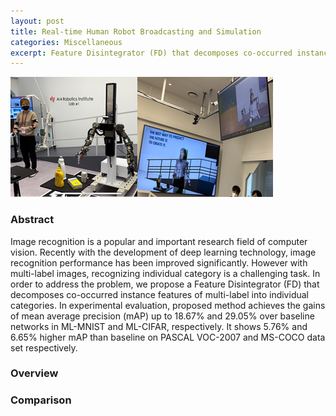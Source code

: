 ```yaml
---
layout: post
title: Real-time Human Robot Broadcasting and Simulation
categories: Miscellaneous
excerpt: Feature Disintegrator (FD) that decomposes co-occurred instance features of multi-label into individual categories for improve image recognition performance.
---
```


<!-- <p style="text-align:center">Tserendorj Adiya and Seungkyu Lee</p>
<p style="text-align:center">Kyung Hee University.</p> -->

<img src="../images/hrs.png" alt="hrs main" />

<h3>Abstract</h3>

Image recognition is a popular and important research field of computer vision. Recently with the development of deep learning technology, image recognition performance has been improved  significantly. However with multi-label images, recognizing individual category is a challenging task. In  order to address the problem, we propose a Feature Disintegrator (FD) that decomposes co-occurred instance  features of multi-label into individual categories. In experimental evaluation, proposed method achieves the  gains of mean average precision (mAP) up to 18.67% and 29.05% over baseline networks in ML-MNIST  and ML-CIFAR, respectively. It shows 5.76% and 6.65% higher mAP than baseline on PASCAL VOC-2007 and MS-COCO data set respectively.

<h3>Overview</h3>


<h3>Comparison</h3>
<!-- <img src="../images/frnm_comp_1.gif" alt="single image comp 1" />
<img src="../images/frnm_comp_2.gif" alt="single image comp 2" />
<img src="../images/frnm_comp_3.gif" alt="single image comp 3" /> -->